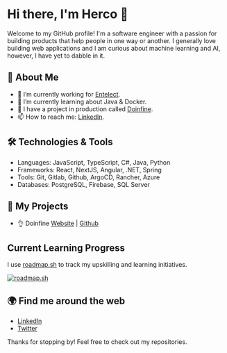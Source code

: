 # Hi there, I'm Herco 👋

Welcome to my GitHub profile! I'm a software engineer with a passion for building products that help people in one way or another. I generally love building web applications and I am curious about machine learning and AI, however, I have yet to dabble in it.

## 🚀 About Me

- 🔭 I’m currently working for [Entelect](https://entelect.co.za).
- 🌱 I’m currently learning about Java & Docker.
- 💬 I have a project in production called [Doinfine](https://doinfine.app).
- 📫 How to reach me: [LinkedIn](https://www.linkedin.com/in/hercobezuidenhout/).

## 🛠️ Technologies & Tools

- Languages: JavaScript, TypeScript, C#, Java, Python
- Frameworks: React, NextJS, Angular, .NET, Spring
- Tools: Git, Gitlab, Github, ArgoCD, Rancher, Azure
- Databases: PostgreSQL, Firebase, SQL Server

## 🙌 My Projects

- 👌 Doinfine [Website](https://doinfine.app) | [Github](https://github.com/hercobezuidenhout/doinfine.git)

## Current Learning Progress

I use [roadmap.sh](https://roadmap.sh) to track my upskilling and learning initiatives.

[![roadmap.sh](https://roadmap.sh/card/tall/67c70c5e580201fc773ff8ac?variant=dark)](https://roadmap.sh)

## 🌍 Find me around the web

- [LinkedIn](https://www.linkedin.com/in/hercobezuidenhout)
- [Twitter](https://twitter.com/_herco)

Thanks for stopping by! Feel free to check out my repositories.
